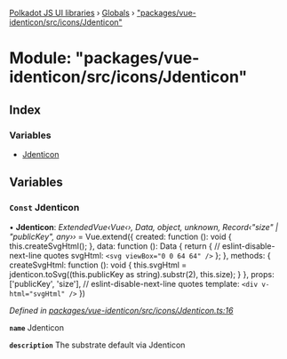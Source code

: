 [Polkadot JS UI libraries](../README.md) › [Globals](../globals.md) › ["packages/vue-identicon/src/icons/Jdenticon"](_packages_vue_identicon_src_icons_jdenticon_.md)

# Module: "packages/vue-identicon/src/icons/Jdenticon"

## Index

### Variables

* [Jdenticon](_packages_vue_identicon_src_icons_jdenticon_.md#const-jdenticon)

## Variables

### `Const` Jdenticon

• **Jdenticon**: *ExtendedVue‹Vue‹›, Data, object, unknown, Record‹"size" | "publicKey", any››* = Vue.extend({
  created: function (): void {
    this.createSvgHtml();
  },
  data: function (): Data {
    return {
      // eslint-disable-next-line quotes
      svgHtml: `<svg viewBox="0 0 64 64" />`
    };
  },
  methods: {
    createSvgHtml: function (): void {
      this.svgHtml = jdenticon.toSvg((this.publicKey as string).substr(2), this.size);
    }
  },
  props: ['publicKey', 'size'],
  // eslint-disable-next-line quotes
  template: `<div v-html="svgHtml" />`
})

*Defined in [packages/vue-identicon/src/icons/Jdenticon.ts:16](https://github.com/polkadot-js/ui/blob/42e57ee0/packages/vue-identicon/src/icons/Jdenticon.ts#L16)*

**`name`** Jdenticon

**`description`** The substrate default via Jdenticon
